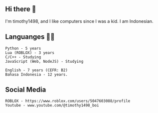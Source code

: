 ## Hi there 👋

I'm timothy1498, and I like computers since I was a kid.
I am Indonesian.

## Languanges 🥀😁

```
Python - 5 years
Lua (ROBLOX) - 3 years
C/C++ - Studying 
JavaScript (Web, NodeJS) - Studying
```
```
English - 7 years (CEFR: B2)
Bahasa Indonesia - 12 years.
```
## Social Media

```
ROBLOX - https://www.roblox.com/users/5047603088/profile
Youtube - www.youtube.com/@timothy1498_boi
```
